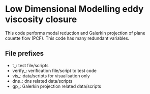 # Low Dimensional Modelling eddy viscosity closure

This code performs modal reduction and Galerkin projection of plane couette flow (PCF). This code has many redundant variables.

## File prefixes
- t_: test file/scripts
- verify_: verification file/script to test code
- vis_: data/scripts for visualisation only
- dns_: dns related data/scripts
- gp_: Galerkin projection related data/scripts

